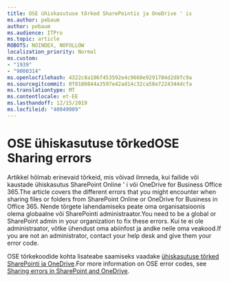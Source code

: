 ```yaml
---
title: OSE ühiskasutuse tõrked SharePointis ja OneDrive ' is
ms.author: pebaum
author: pebaum
ms.audience: ITPro
ms.topic: article
ROBOTS: NOINDEX, NOFOLLOW
localization_priority: Normal
ms.custom:
- "1939"
- "9000314"
ms.openlocfilehash: 4322c8a106f453592e4c9660e9291704d2d8fc9a
ms.sourcegitcommit: 0f0186044a3597e42ad14c32ca58e7224344dcfa
ms.translationtype: MT
ms.contentlocale: et-EE
ms.lasthandoff: 12/15/2019
ms.locfileid: "40049009"
---
```

# <a name="ose-sharing-errors"></a><span data-ttu-id="62cba-102">OSE ühiskasutuse tõrked</span><span class="sxs-lookup"><span data-stu-id="62cba-102">OSE Sharing errors</span></span>

<span data-ttu-id="62cba-103">Artikkel hõlmab erinevaid tõrkeid, mis võivad ilmneda, kui failide või kaustade ühiskasutus SharePoint Online ' i või OneDrive for Business Office 365.</span><span class="sxs-lookup"><span data-stu-id="62cba-103">The article covers the different errors that you might encounter when sharing files or folders from SharePoint Online or OneDrive for Business in Office 365.</span></span> <span data-ttu-id="62cba-104">Nende tõrgete lahendamiseks peate oma organisatsioonis olema globaalne või SharePointi administraator.</span><span class="sxs-lookup"><span data-stu-id="62cba-104">You need to be a global or SharePoint admin in your organization to fix these errors.</span></span> <span data-ttu-id="62cba-105">Kui te ei ole administraator, võtke ühendust oma abiinfost ja andke neile oma veakood.</span><span class="sxs-lookup"><span data-stu-id="62cba-105">If you are not an administrator, contact your help desk and give them your error code.</span></span>

<span data-ttu-id="62cba-106">OSE tõrkekoodide kohta lisateabe saamiseks vaadake [ühiskasutuse tõrked SharePointi ja OneDrive](https://docs.microsoft.com/sharepoint/sharepoint-onedrive-error-message).</span><span class="sxs-lookup"><span data-stu-id="62cba-106">For more information on OSE error codes, see [Sharing errors in SharePoint and OneDrive](https://docs.microsoft.com/sharepoint/sharepoint-onedrive-error-message).</span></span>
